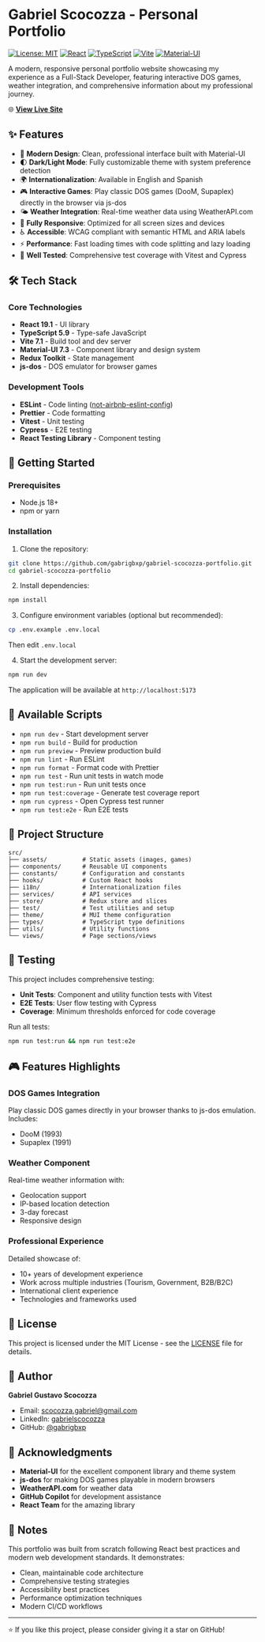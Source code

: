 # Gabriel Scocozza - Personal Portfolio

[![License: MIT](https://img.shields.io/badge/License-MIT-yellow.svg)](https://opensource.org/licenses/MIT)
[![React](https://img.shields.io/badge/React-19.1-blue.svg)](https://reactjs.org/)
[![TypeScript](https://img.shields.io/badge/TypeScript-5.9-blue.svg)](https://www.typescriptlang.org/)
[![Vite](https://img.shields.io/badge/Vite-7.1-646CFF.svg)](https://vitejs.dev/)
[![Material-UI](https://img.shields.io/badge/MUI-7.3-007FFF.svg)](https://mui.com/)

A modern, responsive personal portfolio website showcasing my experience as a Full-Stack Developer, featuring interactive DOS games, weather integration, and comprehensive information about my professional journey.

🌐 **[View Live Site](https://gabrigbxp.github.io/gabriel-scocozza-portfolio/)**

## ✨ Features

- 🎨 **Modern Design**: Clean, professional interface built with Material-UI
- 🌓 **Dark/Light Mode**: Fully customizable theme with system preference detection
- 🌍 **Internationalization**: Available in English and Spanish
- 🎮 **Interactive Games**: Play classic DOS games (DooM, Supaplex) directly in the browser via js-dos
- 🌤️ **Weather Integration**: Real-time weather data using WeatherAPI.com
- 📱 **Fully Responsive**: Optimized for all screen sizes and devices
- ♿ **Accessible**: WCAG compliant with semantic HTML and ARIA labels
- ⚡ **Performance**: Fast loading times with code splitting and lazy loading
- 🧪 **Well Tested**: Comprehensive test coverage with Vitest and Cypress

## 🛠️ Tech Stack

### Core Technologies
- **React 19.1** - UI library
- **TypeScript 5.9** - Type-safe JavaScript
- **Vite 7.1** - Build tool and dev server
- **Material-UI 7.3** - Component library and design system
- **Redux Toolkit** - State management
- **js-dos** - DOS emulator for browser games

### Development Tools
- **ESLint** - Code linting ([not-airbnb-eslint-config](https://www.npmjs.com/package/not-airbnb-eslint-config))
- **Prettier** - Code formatting
- **Vitest** - Unit testing
- **Cypress** - E2E testing
- **React Testing Library** - Component testing

## 🚀 Getting Started

### Prerequisites

- Node.js 18+ 
- npm or yarn

### Installation

1. Clone the repository:
```bash
git clone https://github.com/gabrigbxp/gabriel-scocozza-portfolio.git
cd gabriel-scocozza-portfolio
```

2. Install dependencies:
```bash
npm install
```

3. Configure environment variables (optional but recommended):
```bash
cp .env.example .env.local
```
Then edit `.env.local`

4. Start the development server:
```bash
npm run dev
```

The application will be available at `http://localhost:5173`

## 📜 Available Scripts

- `npm run dev` - Start development server
- `npm run build` - Build for production
- `npm run preview` - Preview production build
- `npm run lint` - Run ESLint
- `npm run format` - Format code with Prettier
- `npm run test` - Run unit tests in watch mode
- `npm run test:run` - Run unit tests once
- `npm run test:coverage` - Generate test coverage report
- `npm run cypress` - Open Cypress test runner
- `npm run test:e2e` - Run E2E tests

## 🎯 Project Structure

```
src/
├── assets/          # Static assets (images, games)
├── components/      # Reusable UI components
├── constants/       # Configuration and constants
├── hooks/           # Custom React hooks
├── i18n/            # Internationalization files
├── services/        # API services
├── store/           # Redux store and slices
├── test/            # Test utilities and setup
├── theme/           # MUI theme configuration
├── types/           # TypeScript type definitions
├── utils/           # Utility functions
└── views/           # Page sections/views
```

## 🧪 Testing

This project includes comprehensive testing:

- **Unit Tests**: Component and utility function tests with Vitest
- **E2E Tests**: User flow testing with Cypress
- **Coverage**: Minimum thresholds enforced for code coverage

Run all tests:
```bash
npm run test:run && npm run test:e2e
```

## 🎮 Features Highlights

### DOS Games Integration
Play classic DOS games directly in your browser thanks to js-dos emulation. Includes:
- DooM (1993)
- Supaplex (1991)

### Weather Component
Real-time weather information with:
- Geolocation support
- IP-based location detection
- 3-day forecast
- Responsive design

### Professional Experience
Detailed showcase of:
- 10+ years of development experience
- Work across multiple industries (Tourism, Government, B2B/B2C)
- International client experience
- Technologies and frameworks used

## 📄 License

This project is licensed under the MIT License - see the [LICENSE](LICENSE) file for details.

## 👤 Author

**Gabriel Gustavo Scocozza**

- Email: [scocozza.gabriel@gmail.com](mailto:scocozza.gabriel@gmail.com)
- LinkedIn: [gabrielscocozza](https://www.linkedin.com/in/gabrielscocozza/)
- GitHub: [@gabrigbxp](https://github.com/gabrigbxp)

## 🙏 Acknowledgments

- **Material-UI** for the excellent component library and theme system
- **js-dos** for making DOS games playable in modern browsers
- **WeatherAPI.com** for weather data
- **GitHub Copilot** for development assistance
- **React Team** for the amazing library

## 📝 Notes

This portfolio was built from scratch following React best practices and modern web development standards. It demonstrates:

- Clean, maintainable code architecture
- Comprehensive testing strategies
- Accessibility best practices
- Performance optimization techniques
- Modern CI/CD workflows

---

⭐ If you like this project, please consider giving it a star on GitHub!
